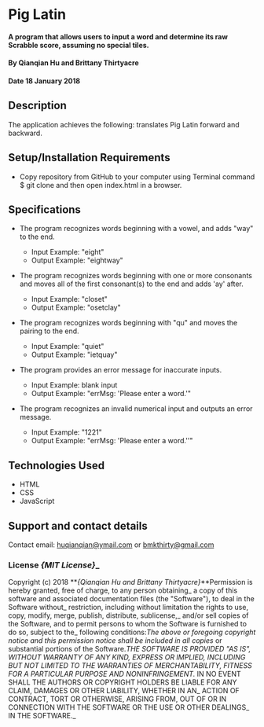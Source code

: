 # Pig Latin

#### A program that allows users to input a word and determine its raw Scrabble score, assuming no special tiles.

#### By **Qianqian Hu and Brittany Thirtyacre**

#### Date 18 January 2018

## Description

The application achieves the following: translates Pig Latin forward and backward.

## Setup/Installation Requirements

* Copy repository from GitHub to your computer using Terminal command $ git clone and then open index.html in a browser.
<!-- * Open [link](https://QIANQIANHU.github.io/projectname) in your browser. -->

## Specifications

* The program recognizes words beginning with a vowel, and adds "way" to the end.

  * Input Example: "eight"
  * Output Example: "eightway"

* The program recognizes words beginning with one or more consonants and moves all of the first consonant(s) to the end and adds 'ay' after.
  * Input Example: "closet"
  * Output Example: "osetclay"

* The program recognizes words beginning with "qu" and moves the pairing to the end.
  * Input Example: "quiet"
  * Output Example: "ietquay"

* The program provides an error message for inaccurate inputs.
  * Input Example: blank input
  * Output Example: "errMsg: 'Please enter a word.'"

* The program recognizes an invalid numerical input and outputs an error message.
  * Input Example: "1221"
  * Output Example: "errMsg: 'Please enter a word.''"


## Technologies Used

  * HTML
  * CSS
  * JavaScript

## Support and contact details

Contact email: huqianqian@ymail.com or bmkthirty@gmail.com

### License **_{MIT License}_**_

Copyright (c) 2018 **_{Qianqian Hu and Brittany Thirtyacre}_**Permission is hereby granted, free of charge, to any person obtaining_
a copy of this software and associated documentation files (the "Software"), to deal in the Software without_
restriction, including without limitation the rights to use, copy, modify, merge, publish, distribute, sublicense,_
and/or sell copies of the Software, and to permit persons to whom the Software is furnished to do so, subject to the_
following conditions:_The above or foregoing copyright notice and this permission notice shall be included in all copies_
or substantial portions of the Software.__THE SOFTWARE IS PROVIDED "AS IS", WITHOUT WARRANTY OF ANY KIND, EXPRESS OR IMPLIED,_
INCLUDING BUT NOT LIMITED TO THE WARRANTIES OF MERCHANTABILITY, FITNESS FOR A PARTICULAR PURPOSE AND NONINFRINGEMENT._
IN NO EVENT SHALL THE AUTHORS OR COPYRIGHT HOLDERS BE LIABLE FOR ANY CLAIM, DAMAGES OR OTHER LIABILITY, WHETHER IN AN_
ACTION OF CONTRACT, TORT OR OTHERWISE, ARISING FROM, OUT OF OR IN CONNECTION WITH THE SOFTWARE OR THE USE OR OTHER DEALINGS_
IN THE SOFTWARE._
